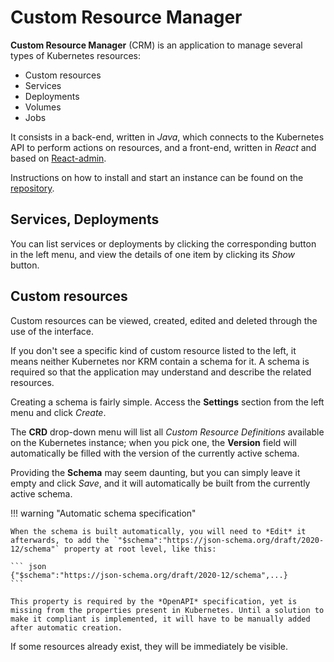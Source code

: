 # Custom Resource Manager

**Custom Resource Manager** (CRM) is an application to manage several types of Kubernetes resources:

- Custom resources
- Services
- Deployments
- Volumes
- Jobs

It consists in a back-end, written in *Java*, which connects to the Kubernetes API to perform actions on resources, and a front-end, written in *React* and based on [React-admin](https://marmelab.com/react-admin/).

Instructions on how to install and start an instance can be found on the [repository](https://github.com/scc-digitalhub/custom-resource-manager).

## Services, Deployments

You can list services or deployments by clicking the corresponding button in the left menu, and view the details of one item by clicking its *Show* button. 

## Custom resources

Custom resources can be viewed, created, edited and deleted through the use of the interface. 

If you don't see a specific kind of custom resource listed to the left, it means neither Kubernetes nor KRM contain a schema for it. A schema is required so that the application may understand and describe the related resources.

Creating a schema is fairly simple. Access the **Settings** section from the left menu and click *Create*.

The **CRD** drop-down menu will list all *Custom Resource Definitions* available on the Kubernetes instance; when you pick one, the **Version** field will automatically be filled with the version of the currently active schema.

Providing the **Schema** may seem daunting, but you can simply leave it empty and click *Save*, and it will automatically be built from the currently active schema.

!!! warning "Automatic schema specification"

    When the schema is built automatically, you will need to *Edit* it afterwards, to add the `"$schema":"https://json-schema.org/draft/2020-12/schema"` property at root level, like this:

    ``` json
    {"$schema":"https://json-schema.org/draft/2020-12/schema",...}
    ```

    This property is required by the *OpenAPI* specification, yet is missing from the properties present in Kubernetes. Until a solution to make it compliant is implemented, it will have to be manually added after automatic creation.

If some resources already exist, they will be immediately be visible.
